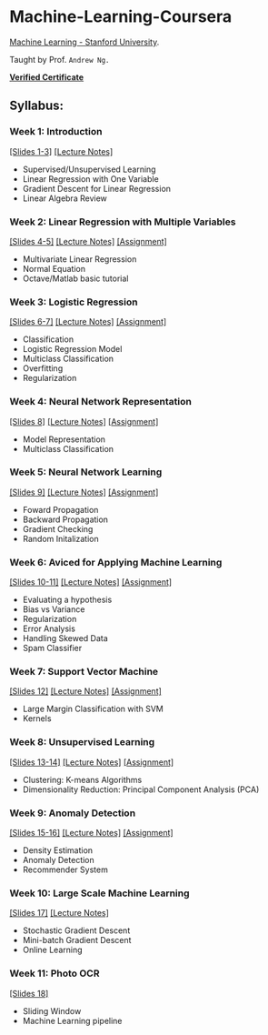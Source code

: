 # Machine-Learning-Coursera

[Machine Learning - Stanford University](https://www.coursera.org/learn/machine-learning).

Taught by Prof. `Andrew Ng.`  

[**Verified Certificate**](https://www.coursera.org/account/accomplishments/verify/TSEK4R7ZQBRZ)

## Syllabus:
### Week 1: Introduction
[[Slides 1-3]](https://github.com/quanghuy0497/Machine-Learning-Coursera/tree/main/Slides) 
[[Lecture Notes]](https://github.com/quanghuy0497/Machine-Learning-Coursera/blob/main/Lecture%20Notes/Lecture%20Note%2001.pdf)
- Supervised/Unsupervised Learning
- Linear Regression with One Variable
- Gradient Descent for Linear Regression
- Linear Algebra Review
### Week 2: Linear Regression with Multiple Variables
[[Slides 4-5]](https://github.com/quanghuy0497/Machine-Learning-Coursera/tree/main/Slides) 
[[Lecture Notes]](https://github.com/quanghuy0497/Machine-Learning-Coursera/blob/main/Lecture%20Notes/Lecture%20Note%2002.pdf)
[[Assignment]](https://github.com/quanghuy0497/Machine-Learning-Coursera/tree/main/machine-learning-ex1)
- Multivariate Linear Regression
- Normal Equation
- Octave/Matlab basic tutorial
### Week 3: Logistic Regression
[[Slides 6-7]](https://github.com/quanghuy0497/Machine-Learning-Coursera/tree/main/Slides) 
[[Lecture Notes]](https://github.com/quanghuy0497/Machine-Learning-Coursera/blob/main/Lecture%20Notes/Lecture%20Note%2003.pdf)
[[Assignment]](https://github.com/quanghuy0497/Machine-Learning-Coursera/tree/main/machine-learning-ex2)
- Classification
- Logistic Regression Model
- Multiclass Classification
- Overfitting
- Regularization
### Week 4: Neural Network Representation
[[Slides 8]](https://github.com/quanghuy0497/Machine-Learning-Coursera/blob/main/Slides/Lecture08%20-%20Neural%20Networks%20Representation.pdf) 
[[Lecture Notes]](https://github.com/quanghuy0497/Machine-Learning-Coursera/blob/main/Lecture%20Notes/Lecture%20Note%2004.pdf)
[[Assignment]](https://github.com/quanghuy0497/Machine-Learning-Coursera/tree/main/machine-learning-ex3)
- Model Representation
- Multiclass Classification
### Week 5: Neural Network Learning
[[Slides 9]](https://github.com/quanghuy0497/Machine-Learning-Coursera/blob/main/Slides/Lecture09%20-%20Neural%20Networks%20Learning.pdf) 
[[Lecture Notes]](https://github.com/quanghuy0497/Machine-Learning-Coursera/blob/main/Lecture%20Notes/Lecture%20Note%2005.pdf)
[[Assignment]](https://github.com/quanghuy0497/Machine-Learning-Coursera/tree/main/machine-learning-ex4)
- Foward Propagation
- Backward Propagation
- Gradient Checking
- Random Initalization
### Week 6: Aviced for Applying Machine Learning
[[Slides 10-11]](https://github.com/quanghuy0497/Machine-Learning-Coursera/tree/main/Slides) 
[[Lecture Notes]](https://github.com/quanghuy0497/Machine-Learning-Coursera/blob/main/Lecture%20Notes/Lecture%20Note%2006.pdf)
[[Assignment]](https://github.com/quanghuy0497/Machine-Learning-Coursera/tree/main/machine-learning-ex5)
- Evaluating a hypothesis
- Bias vs Variance
- Regularization
- Error Analysis
- Handling Skewed Data
- Spam Classifier
### Week 7: Support Vector Machine
[[Slides 12]](https://github.com/quanghuy0497/Machine-Learning-Coursera/blob/main/Slides/Lecture12%20-%20SVM.pdf) 
[[Lecture Notes]](https://github.com/quanghuy0497/Machine-Learning-Coursera/blob/main/Lecture%20Notes/Lecture%20Note%2007.pdf)
[[Assignment]](https://github.com/quanghuy0497/Machine-Learning-Coursera/tree/main/machine-learning-ex6)
- Large Margin Classification with SVM
- Kernels
### Week 8: Unsupervised Learning
[[Slides 13-14]](https://github.com/quanghuy0497/Machine-Learning-Coursera/tree/main/Slides)
[[Lecture Notes]](https://github.com/quanghuy0497/Machine-Learning-Coursera/blob/main/Lecture%20Notes/Lecture%20Note%2008.pdf)
[[Assignment]](https://github.com/quanghuy0497/Machine-Learning-Coursera/tree/main/machine-learning-ex7)
- Clustering: K-means Algorithms
- Dimensionality Reduction: Principal Component Analysis (PCA)
### Week 9: Anomaly Detection
[[Slides 15-16]](https://github.com/quanghuy0497/Machine-Learning-Coursera/tree/main/Slides)
[[Lecture Notes]](https://github.com/quanghuy0497/Machine-Learning-Coursera/blob/main/Lecture%20Notes/Lecture%20Note%2009.pdf)
[[Assignment]](https://github.com/quanghuy0497/Machine-Learning-Coursera/tree/main/machine-learning-ex8)
- Density Estimation
- Anomaly Detection
- Recommender System
### Week 10: Large Scale Machine Learning
[[Slides 17]](https://github.com/quanghuy0497/Machine-Learning-Coursera/blob/main/Slides/Lecture17%20-%20Large%20scale%20machine%20learning.pdf)
[[Lecture Notes]](https://github.com/quanghuy0497/Machine-Learning-Coursera/blob/main/Lecture%20Notes/Lecture%20Note%2010.pdf)
- Stochastic Gradient Descent
- Mini-batch Gradient Descent
- Online Learning
### Week 11: Photo OCR
[[Slides 18]](https://github.com/quanghuy0497/Machine-Learning-Coursera/blob/main/Slides/Lecture18%20-%20Photo%20OCR.pdff)
- Sliding Window
- Machine Learning pipeline
